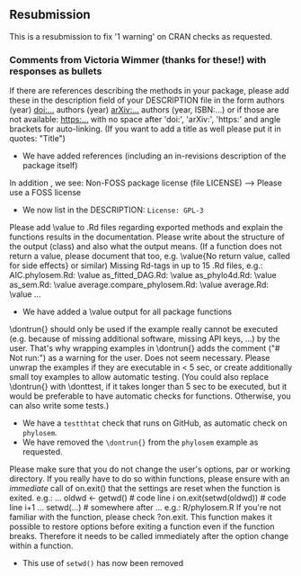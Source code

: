 ## Resubmission

This is a resubmission to fix '1 warning' on CRAN checks as requested.

### Comments from Victoria Wimmer (thanks for these!) with responses as bullets

If there are references describing the methods in your package, please
add these in the description field of your DESCRIPTION file in the form
authors (year) <doi:...>
authors (year) <arXiv:...>
authors (year, ISBN:...)
or if those are not available: <https:...>
with no space after 'doi:', 'arXiv:', 'https:' and angle brackets for
auto-linking.
(If you want to add a title as well please put it in quotes: "Title")

* We have added references (including an in-revisions description of the package itself)

In addition , we see:
Non-FOSS package license (file LICENSE)
--> Please use a FOSS license

* We now list in the DESCRIPTION: `License: GPL-3`

Please add \value to .Rd files regarding exported methods and explain
the functions results in the documentation. Please write about the
structure of the output (class) and also what the output means. (If a
function does not return a value, please document that too, e.g.
\value{No return value, called for side effects} or similar)
Missing Rd-tags in up to 15 .Rd files, e.g.:
      AIC.phylosem.Rd: \value
      as_fitted_DAG.Rd: \value
      as_phylo4d.Rd: \value
      as_sem.Rd: \value
      average.compare_phylosem.Rd: \value
      average.Rd: \value
      ...

* We have added a \value output for all package functions

\dontrun{} should only be used if the example really cannot be executed
(e.g. because of missing additional software, missing API keys, ...) by
the user. That's why wrapping examples in \dontrun{} adds the comment
("# Not run:") as a warning for the user.
Does not seem necessary.
Please unwrap the examples if they are executable in < 5 sec, or create
additionally small toy examples to allow automatic testing.
(You could also replace \dontrun{} with \donttest, if it takes longer
than 5 sec to be executed, but it would be preferable to have automatic
checks for functions. Otherwise, you can also write some tests.)

* We have a `testthtat` check that runs on GitHub, as automatic check on `phylosem`.
* We have removed the `\dontrun{}` from the `phylosem` example as requested.

Please make sure that you do not change the user's options, par or
working directory. If you really have to do so within functions, please
ensure with an *immediate* call of on.exit() that the settings are reset
when the function is exited. e.g.:
...
oldwd <- getwd()           # code line i
on.exit(setwd(oldwd))        # code line i+1
...
setwd(...)            # somewhere after
...
e.g.: R/phylosem.R
If you're not familiar with the function, please check ?on.exit. This
function makes it possible to restore options before exiting a function
even if the function breaks. Therefore it needs to be called immediately
after the option change within a function.

* This use of `setwd()` has now been removed
